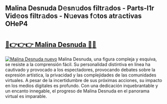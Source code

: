 ## Malina Desnuda D𝚎sn𝚞dos filtr𝚊dos - Parts-I1r Vid𝚎os filtr𝚊dos - N𝚞evas f𝚘tos atr𝚊ctivas OHeP4

# <h2><a href="http://mbaat0.tromn.icu/?c=Malina+Desnuda">🔗👉👉👉 Malina Desnuda 🔗🔗</a></h2>

[![Malina Desnuda nuevo](https://i.imgur.com/pEAQMta.gif)](http://mbaat0.tromn.icu/?c=Malina+Desnuda)
Malina Desnuda, una figura compleja y esquiva, se resiste a la comprensión fácil. Su personalidad distintiva en línea ha cautivado y provocado a los espectadores, provocando debates sobre la expresión artística, la privacidad y las complejidades de las comunidades virtuales. A pesar de la incertidumbre de sus próximas acciones, su impacto en los medios digitales es profundo. Con una dedicación inquebrantable y un encanto innegable, el progreso de Malina Desnuda en el panorama virtual es imparable.
